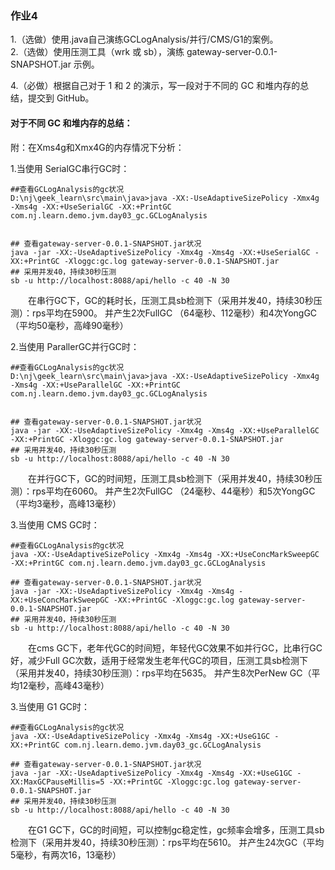 ### 作业4
1.（选做）使用.java自己演练GCLogAnalysis/并行/CMS/G1的案例。  
2.（选做）使用压测工具（wrk 或 sb），演练 gateway-server-0.0.1-SNAPSHOT.jar 示例。  

4.（必做）根据自己对于 1 和 2 的演示，写一段对于不同的 GC 和堆内存的总结，提交到 GitHub。

#### 对于不同 GC 和堆内存的总结：
附：在Xms4g和Xmx4G的内存情况下分析：  

1.当使用 SerialGC串行GC时：  
```shell
##查看GCLogAnalysis的gc状况 
D:\nj\geek_learn\src\main\java>java -XX:-UseAdaptiveSizePolicy -Xmx4g -Xms4g -XX:+UseSerialGC -XX:+PrintGC com.nj.learn.demo.jvm.day03_gc.GCLogAnalysis


## 查看gateway-server-0.0.1-SNAPSHOT.jar状况
java -jar -XX:-UseAdaptiveSizePolicy -Xmx4g -Xms4g -XX:+UseSerialGC -XX:+PrintGC -Xloggc:gc.log gateway-server-0.0.1-SNAPSHOT.jar
## 采用并发40，持续30秒压测
sb -u http://localhost:8088/api/hello -c 40 -N 30
```
&emsp;&emsp;在串行GC下，GC的耗时长，压测工具sb检测下（采用并发40，持续30秒压测）：rps平均在5900。
并产生2次FullGC （64毫秒、112毫秒）和4次YongGC（平均50毫秒，高峰90毫秒）

2.当使用 ParallerGC并行GC时：  
```shell
##查看GCLogAnalysis的gc状况
D:\nj\geek_learn\src\main\java>java -XX:-UseAdaptiveSizePolicy -Xmx4g -Xms4g -XX:+UseParallelGC -XX:+PrintGC com.nj.learn.demo.jvm.day03_gc.GCLogAnalysis


## 查看gateway-server-0.0.1-SNAPSHOT.jar状况
java -jar -XX:-UseAdaptiveSizePolicy -Xmx4g -Xms4g -XX:+UseParallelGC -XX:+PrintGC -Xloggc:gc.log gateway-server-0.0.1-SNAPSHOT.jar
## 采用并发40，持续30秒压测
sb -u http://localhost:8088/api/hello -c 40 -N 30
```
&emsp;&emsp;在并行GC下，GC的时间短，压测工具sb检测下（采用并发40，持续30秒压测）：rps平均在6060。
并产生2次FullGC （24毫秒、44毫秒）和5次YongGC（平均3毫秒，高峰13毫秒）

3.当使用 CMS GC时：  
```shell
##查看GCLogAnalysis的gc状况
java -XX:-UseAdaptiveSizePolicy -Xmx4g -Xms4g -XX:+UseConcMarkSweepGC -XX:+PrintGC com.nj.learn.demo.jvm.day03_gc.GCLogAnalysis

## 查看gateway-server-0.0.1-SNAPSHOT.jar状况
java -jar -XX:-UseAdaptiveSizePolicy -Xmx4g -Xms4g -XX:+UseConcMarkSweepGC -XX:+PrintGC -Xloggc:gc.log gateway-server-0.0.1-SNAPSHOT.jar
## 采用并发40，持续30秒压测
sb -u http://localhost:8088/api/hello -c 40 -N 30
```
&emsp;&emsp;在cms GC下，老年代GC的时间短，年轻代GC效果不如并行GC，比串行GC好，减少Full GC次数，适用于经常发生老年代GC的项目，压测工具sb检测下（采用并发40，持续30秒压测）：rps平均在5635。
并产生8次PerNew GC（平均12毫秒，高峰43毫秒）

3.当使用 G1 GC时：  
```shell
##查看GCLogAnalysis的gc状况
java -XX:-UseAdaptiveSizePolicy -Xmx4g -Xms4g -XX:+UseG1GC -XX:+PrintGC com.nj.learn.demo.jvm.day03_gc.GCLogAnalysis

## 查看gateway-server-0.0.1-SNAPSHOT.jar状况
java -jar -XX:-UseAdaptiveSizePolicy -Xmx4g -Xms4g -XX:+UseG1GC -XX:MaxGCPauseMillis=5 -XX:+PrintGC -Xloggc:gc.log gateway-server-0.0.1-SNAPSHOT.jar
## 采用并发40，持续30秒压测
sb -u http://localhost:8088/api/hello -c 40 -N 30
```
&emsp;&emsp;在G1 GC下，GC的时间短，可以控制gc稳定性，gc频率会增多，压测工具sb检测下（采用并发40，持续30秒压测）：rps平均在5610。
并产生24次GC（平均5毫秒，有两次16，13毫秒）


